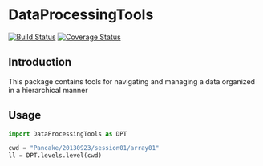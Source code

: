 # DataProcessingTools

[![Build Status](https://travis-ci.com/grero/DataProcessingTools.svg?branch=master)](https://travis-ci.com/grero/DataProcessingTools)
[![Coverage Status](https://coveralls.io/repos/github/grero/DataProcessingTools/badge.svg?branch=master)](https://coveralls.io/github/grero/DataProcessingTools?branch=master)

## Introduction
This package contains tools for navigating and managing a data organized in a hierarchical manner

## Usage

```python
import DataProcessingTools as DPT

cwd = "Pancake/20130923/session01/array01"
ll = DPT.levels.level(cwd)
```
